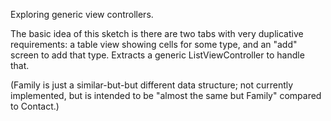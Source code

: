 Exploring generic view controllers.

The basic idea of this sketch is there are two tabs with very duplicative requirements: a table view showing cells for some type, and an "add" screen to add that type. Extracts a generic ListViewController to handle that.

(Family is just a similar-but-but different data structure; not currently implemented, but is intended to be "almost the same but Family" compared to Contact.)